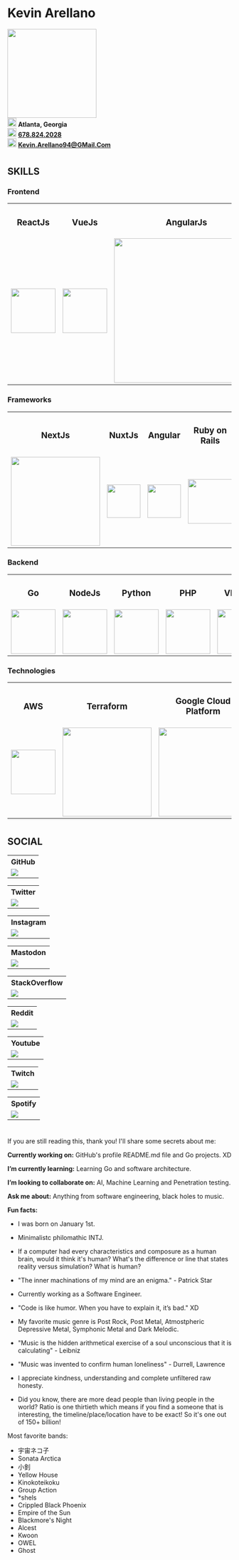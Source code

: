 <div>
  <h1><b>Kevin Arellano</b></h1>
  <img
    src = "https://i.redd.it/snoovatar/avatars/5597ed49-0ba1-4d47-9cf3-6685f8d2ab04.png"
    width = "200"
    />
</div>

<div>
  <img
    src = "https://cdn-icons-png.flaticon.com/512/684/684908.png"
    width = "20"
  />
  <span><b>Atlanta, Georgia</b></span>
</div>

<div>
  <img
    src = "https://cdn-icons-png.flaticon.com/512/545/545194.png"
    width = "20"
  />
  <span>
    <a href = "tel:678-824-2028">
      <span><b>678.824.2028</b></span>
    </a>
  </span>
</div>

<div>
  <img
    src = "https://cdn-icons-png.flaticon.com/512/5968/5968534.png"
    width = "20"
  />
  <span>
    <a href = "mailto:Kevin.Arellano94@GMail.Com">
      <span><b>Kevin.Arellano94@GMail.Com</b></span>
    </a>
  </span>
</div>

#

## **SKILLS**

### Frontend
<table>
  <tr align="middle">
    <th><h3><strong>ReactJs</strong></h3></th>
    <th><h3><strong>VueJs</strong></h3></th>
    <th><h3><strong>AngularJs</strong></h3></th>
    <th><h3><strong>Ruby</strong></h3></th>
    <th><h3><strong>Scala</strong></h3></th>
    <th><h3><strong>Kotlin</strong></h3></th>
    <th><h3><strong>Rust</strong></h3></th>
  </tr>
  <tr align="middle">
    <td>
      <a
        href = "https://reactjs.org/"
        title = "React is a free and open-source front-end JavaScript library for building user interfaces based on UI components. It is maintained by Meta and a community of individual developers and companies. React can be used as a base in the development of single-page, mobile, or server-rendered applications with frameworks like Next.js."
        alt = "React - ReactJs"
        >
        <img src = "https://upload.wikimedia.org/wikipedia/commons/a/a7/React-icon.svg" width = "100" />
      </a>
    </td>
    <td>
      <a
        href = "https://vuejs.org/"
        title = "Vue.js is an open-source model–view–viewmodel front end JavaScript framework for building user interfaces and single-page applications. It was created by Evan You, and is maintained by him and the rest of the active core team members."
        alt = "Vue - VueJs"
        >
        <img src = "https://upload.wikimedia.org/wikipedia/commons/9/95/Vue.js_Logo_2.svg" width = "100" />
      </a>
    </td>
    <td>
      <a
        href = "https://angularjs.org/"
        title = "AngularJS is a discontinued free and open-source JavaScript-based web framework for developing single-page applications. It was maintained mainly by Google and a community of individuals and corporations."
        alt = "AngularJs"
        >
        <img src = "https://upload.wikimedia.org/wikipedia/commons/c/ca/AngularJS_logo.svg" width = "325" />
      </a>
    </td>
    <td>
      <a
        href = "https://www.ruby-lang.org/en/"
        title = "Ruby is an interpreted, high-level, general-purpose programming language which supports multiple programming paradigms. It was designed with an emphasis on programming productivity and simplicity. In Ruby, everything is an object, including primitive data types."
        alt = "Ruby - Ruby language"
        >
        <img src = "https://upload.wikimedia.org/wikipedia/commons/7/73/Ruby_logo.svg" width = "90" />
      </a>
    </td>
    <td>
      <a
        href = "https://scala-lang.org/"
        title = "Scala is a strong statically typed general-purpose programming language which supports both object-oriented programming and functional programming. Designed to be concise, many of Scala's design decisions are aimed to address criticisms of Java. Scala source code can be compiled to Java bytecode and run on a Java virtual machine."
        alt = "Scala - Scala language"
        >
        <img src = "https://upload.wikimedia.org/wikipedia/commons/3/39/Scala-full-color.svg" width = "200" />
      </a>
    </td>
    <td>
      <a
        href = "https://kotlinlang.org/"
        title = "Kotlin is a cross-platform, statically typed, general-purpose programming language with type inference. Kotlin is designed to interoperate fully with Java, and the JVM version of Kotlin's standard library depends on the Java Class Library, but type inference allows its syntax to be more concise."
        alt = "Kotlin"
        >
        <img src = "https://upload.wikimedia.org/wikipedia/commons/1/11/Kotlin_logo_2021.svg" width = "300" />
      </a>
    </td>
    <td>
      <a
        href = "https://www.rust-lang.org/"
        title = "Rust is a multi-paradigm, general-purpose programming language. Rust emphasizes performance, type safety, and concurrency. Rust enforces memory safety—that is, that all references point to valid memory—without requiring the use of a garbage collector or reference counting present in other memory-safe languages."
        alt = "Rust - Rust language"
        >
        <img src = "https://upload.wikimedia.org/wikipedia/commons/d/d5/Rust_programming_language_black_logo.svg" width = "90" />
      </a>
    </td>
  </tr>
</table>

### Frameworks
<table>
  <tr align="middle">
    <th><h3><strong>NextJs</strong></h3></th>
    <th><h3><strong>NuxtJs</strong></h3></th>
    <th><h3><strong>Angular</strong></h3></th>
    <th><h3><strong>Ruby on Rails</strong></h3></th>
    <th><h3><strong>Django</strong></h3></th>
    <th><h3><strong>.NET</strong></h3></th>
  </tr>
  <tr align="middle">
    <td>
      <a
        href = "https://nextjs.org/"
        title = "Next.js is an open-source web development framework created by Vercel enabling React-based web applications with server-side rendering and generating static websites. React documentation mentions Next.js among 'Recommended Toolchains' advising it to developers as a solution when 'Building a server-rendered website with Node.js'."
        alt = "NextJs"
        >
        <img src = "https://upload.wikimedia.org/wikipedia/commons/4/41/Next.js_Logotype_Light_Background.svg" width = "200" />
      </a>
    </td>
    <td>
      <a
        href = "https://nuxtjs.org/"
        title = "Nuxt.js is a free and open source JavaScript library based on Vue.js, Node.js, Webpack and Babel.js. Nuxt is inspired by Next.js, which is a framework of similar purpose, based on React.js. The framework is advertised as a 'Meta-framework for universal applications'."
        alt = "NuxtJs"
        >
        <img src = "https://upload.wikimedia.org/wikipedia/commons/a/ae/Nuxt_logo.svg" width = "75" />
      </a>
    </td>
    <td>
      <a
        href = "https://angular.io/guide/what-is-angular"
        title = "Angular is a TypeScript-based free and open-source web application framework led by the Angular Team at Google and by a community of individuals and corporations. Angular is a complete rewrite from the same team that built AngularJS."
        alt = "Angular - Agnular framework"
        >
        <img src = "https://upload.wikimedia.org/wikipedia/commons/c/cf/Angular_full_color_logo.svg" width = "75" />
      </a>
    </td>
    <td>
      <a
        href = "https://rubyonrails.org/"
        title = "Ruby on Rails is a server-side web application framework written in Ruby under the MIT License. Rails is a model–view–controller framework, providing default structures for a database, a web service, and web pages. It encourages and facilitates the use of web standards such as JSON or XML for data transfer and HTML, CSS and JavaScript for user interfacing."
        alt = "Ruby on Rails - Rails framework"
        >
        <img src = "https://upload.wikimedia.org/wikipedia/commons/6/62/Ruby_On_Rails_Logo.svg" width = "100" />
      </a>
    </td>
    <td>
      <a
        href = "https://www.djangoproject.com/"
        title = "Django is a free and open-source, Python-based web framework that follows the model–template–views architectural pattern. It is maintained by the Django Software Foundation, an independent organization established in the US as a 501 non-profit. Django's primary goal is to ease the creation of complex, database-driven websites."
        alt = "Django - Django framework"
        >
        <img src = "https://upload.wikimedia.org/wikipedia/commons/7/75/Django_logo.svg" width = "150" />
      </a>
    </td>
    <td>
      <a
        href = "https://dotnet.microsoft.com/en-us"
        title = ".NET is a developer platform with tools and libraries for building any type of app, including web, mobile, desktop, games, IoT, cloud, and microservices."
        alt = ".NET - dotnet microsoft"
        >
        <img src = "https://upload.wikimedia.org/wikipedia/commons/7/7d/Microsoft_.NET_logo.svg" width = "100" />
      </a>
    </td>
  </tr>
</table>

### Backend
<table>
  <tr align="middle">
    <th><h3><strong>Go</strong></h3></th>
    <th><h3><strong>NodeJs</strong></h3></th>
    <th><h3><strong>Python</strong></h3></th>
    <th><h3><strong>PHP</strong></h3></th>
    <th><h3><strong>VB.NET</strong></h3></th>
    <th><h3><strong>C#</strong></h3></th>
    <th><h3><strong>C++</strong></h3></th>
  </tr>
  <tr align="middle">
    <td>
      <a
        href = "http://go.dev/"
        title = "Go is a statically typed, compiled programming language designed at Google by Robert Griesemer, Rob Pike, and Ken Thompson. It is syntactically similar to C, but with memory safety, garbage collection, structural typing, and CSP-style concurrency."
        alt = "Go - Go language"
        >
        <img src = "https://upload.wikimedia.org/wikipedia/commons/0/05/Go_Logo_Blue.svg" width = "100" />
      </a>
    </td>
    <td>
      <a
        href = "https://nodejs.org/"
        title = "Node.js is an open-source, cross-platform, back-end JavaScript runtime environment that runs on a JavaScript Engine and executes JavaScript code outside a web browser, which was designed to build scalable network applications."
        alt = "NodeJs"
        >
        <img src = "https://upload.wikimedia.org/wikipedia/commons/d/d9/Node.js_logo.svg" width = "100" />
      </a>
    </td>
    <td>
      <a
        href = "https://www.python.org/"
        title = "Python is a high-level, general-purpose programming language. Its design philosophy emphasizes code readability with the use of significant indentation. Python is dynamically-typed and garbage-collected. It supports multiple programming paradigms, including structured, object-oriented and functional programming."
        alt = "Python - Python language"
        >
        <img src = "https://upload.wikimedia.org/wikipedia/commons/c/c3/Python-logo-notext.svg" width = "100" />
      </a>
    </td>
    <td>
      <a
        href = "https://www.php.net/"
        title = "PHP is a general-purpose scripting language geared toward web development. It was originally created by Danish-Canadian programmer Rasmus Lerdorf in 1994. The PHP reference implementation is now produced by The PHP Group. PHP originally stood for Personal Home Page, but it now stands for the recursive initialism PHP: Hypertext Preprocessor."
        alt = "PHP"
        >
        <img src = "https://upload.wikimedia.org/wikipedia/commons/2/27/PHP-logo.svg" width = "100" />
      </a>
    </td>
    <td>
      <a
        href = "https://learn.microsoft.com/en-us/dotnet/visual-basic/"
        title = "Visual Basic, originally called Visual Basic.NET, is a multi-paradigm, object-oriented programming language, implemented on.NET, Mono, and the.NET Framework. Microsoft launched VB.NET in 2002 as the successor to its original Visual Basic language, the last version of which was Visual Basic 6.0."
        alt = "VB.NET - Visual Basic.net"
        >
        <img src = "https://upload.wikimedia.org/wikipedia/commons/4/40/VB.NET_Logo.svg" width = "100" />
      </a>
    </td>
    <td>
      <a
        href = "https://dotnet.microsoft.com/en-us/languages/csharp"
        title = "C# is a general-purpose, multi-paradigm programming language. C# encompasses static typing, strong typing, lexically scoped, imperative, declarative, functional, generic, object-oriented, and component-oriented programming disciplines."
        alt = "C# - C Sharp"
        >
        <img src = "https://upload.wikimedia.org/wikipedia/commons/0/0d/C_Sharp_wordmark.svg" width = "100" />
      </a>
    </td>
    <td>
      <a
        href = "https://isocpp.org/"
        title = "C++ is a high-level general-purpose programming language created by Danish computer scientist Bjarne Stroustrup as an extension of the C programming language, or 'C with Classes'."
        alt = "C++ - C plus plus - CPP"
        >
        <img src = "https://upload.wikimedia.org/wikipedia/commons/1/18/ISO_C%2B%2B_Logo.svg" width = "100" />
      </a>
    </td>
  </tr>
</table>

### Technologies
<table>
  <tr align="middle">
    <th><h3><strong>AWS</strong></h3></th>
    <th><h3><strong>Terraform</strong></h3></th>
    <th><h3><strong>Google Cloud Platform</strong></h3></th>
    <th><h3><strong>GitHub</strong></h3></th>
    <th><h3><strong>Docker</strong></h3></th>
  </tr>
  <tr align="middle">
    <td>
      <a
        href = "https://aws.amazon.com/"
        title = "Amazon Web Services, Inc. (AWS) is a subsidiary of Amazon that provides on-demand cloud computing platforms and APIs to individuals, companies, and governments, on a metered pay-as-you-go basis."
        alt = "AWS - Amazon Web Services"
        >
        <img src = "https://upload.wikimedia.org/wikipedia/commons/9/93/Amazon_Web_Services_Logo.svg" width = "100" />
      </a>
    </td>
    <td>
      <a
        href = "https://www.terraform.io/"
        title = "Terraform is an open-source infrastructure as code software tool created by HashiCorp. Users define and provide data center infrastructure using a declarative configuration language known as HashiCorp Configuration Language, or optionally JSON."
        alt = "Terraform"
        >
        <img src = "https://upload.wikimedia.org/wikipedia/commons/0/04/Terraform_Logo.svg" width = "200" />
      </a>
    </td>
    <td>
      <a
        href = "https://cloud.google.com/"
        title = "Google Cloud Platform, offered by Google, is a suite of cloud computing services that runs on the same infrastructure that Google uses internally for its end-user products, such as Google Search, Gmail, Google Drive, and YouTube."
        alt = "GCP - GCloud - Google Cloud Platform"
        >
        <img src = "https://upload.wikimedia.org/wikipedia/commons/5/51/Google_Cloud_logo.svg" width = "200" />
      </a>
    </td>
    <td>
      <a
        href = "https://github.com/"
        title = "GitHub, Inc., is an Internet hosting service for software development and version control using Git. It provides the distributed version control of Git plus access control, bug tracking, software feature requests, task management, continuous integration, and wikis for every project."
        alt = "GH - GitHub"
        >
        <img src = "https://upload.wikimedia.org/wikipedia/commons/2/29/GitHub_logo_2013.svg" width = "150" />
      </a>
    </td>
    <td>
      <a
        href = "https://www.docker.com/"
        title = "Docker is a set of platform as a service products that use OS-level virtualization to deliver software in packages called containers. The service has both free and premium tiers. The software that hosts the containers is called Docker Engine. It was first started in 2013 and is developed by Docker, Inc."
        alt = "Docker"
        >
        <img src = "https://upload.wikimedia.org/wikipedia/en/f/f4/Docker_logo.svg" width = "150" />
      </a>
    </td>
  </tr>
</table>

<!--
Supabase
PocketBase
<img src = "https://cdn.jsdelivr.net/gh/devicons/devicon/icons/postgresql/postgresql-original.svg" width = "50"/>
<img src = "https://cdn.jsdelivr.net/gh/devicons/devicon/icons/mysql/mysql-original.svg" width = "50"/>
<img src = "https://cdn.jsdelivr.net/gh/devicons/devicon/icons/oracle/oracle-original.svg" width = "50"/>
<img src = "https://cdn.jsdelivr.net/gh/devicons/devicon/icons/graphql/graphql-plain.svg" width = "50"/>

<img src = "https://cdn.jsdelivr.net/gh/devicons/devicon/icons/fastapi/fastapi-original.svg" width = "50"/>

<img src = "https://cdn.jsdelivr.net/gh/devicons/devicon/icons/azure/azure-original.svg" width = "50"/>
<img src = "https://cdn.jsdelivr.net/gh/devicons/devicon/icons/bitbucket/bitbucket-original.svg" width = "50"/>

<img src = "https://cdn.jsdelivr.net/gh/devicons/devicon/icons/kubernetes/kubernetes-plain.svg" width = "50"/>

<img src = "https://cdn.jsdelivr.net/gh/devicons/devicon/icons/gradle/gradle-plain.svg" width = "50"/>
<img src = "https://cdn.jsdelivr.net/gh/devicons/devicon/icons/intellij/intellij-original.svg" width = "50"/>g

<img src = "https://cdn.jsdelivr.net/gh/devicons/devicon/icons/android/android-original.svg" width = "50"/>
<img src = "https://cdn.jsdelivr.net/gh/devicons/devicon/icons/androidstudio/androidstudio-original.svg" width = "50"/>

<img src = "https://cdn.jsdelivr.net/gh/devicons/devicon/icons/docker/docker-original.svg" width = "50"/>

<img src = "https://cdn.jsdelivr.net/gh/devicons/devicon/icons/heroku/heroku-original.svg" width = "50"/>
netlify

<img src = "https://cdn.jsdelivr.net/gh/devicons/devicon/icons/godot/godot-original.svg" width = "50"/>
<img src = "https://cdn.jsdelivr.net/gh/devicons/devicon/icons/unity/unity-original.svg" width = "50"/>
<img src = "https://cdn.jsdelivr.net/gh/devicons/devicon/icons/unrealengine/unrealengine-original.svg" width = "50"/>
-->

#

## **SOCIAL**
<table>
  <tr align="middle">
    <th>GitHub</th>
  </tr>
  <tr>
    <td>
      <a
        href = "https://www.github.com/KevinArellano94"
        title = "Check out my account: KevinArellano94"
        alt = "GitHub user KevinArellano94"
        >
        <img src = "https://img.shields.io/github/followers/KevinArellano94?style=for-the-badge&color=blue&logo=GitHub"
        />
      </a>
    </td>
</table>

<table>
  <tr align="middle">
    <th>Twitter</th>
  </tr>
  <tr>
    <td>
      <a
        href = "https://twitter.com/KevArellano94"
        title = "Check out my account: KevArellano94"
        alt = "Twitter user KevArellano94"
        >
        <img src = "https://img.shields.io/twitter/follow/KevArellano94?style=for-the-badge&logo=Twitter" />
      </a>
    </td>
  </tr>
</table>

<table>
  <tr align="middle">
    <th>Instagram</th>
  </tr>
  <tr>
    <td>
      <a
        href = "https://www.instagram.com/kevin.arellano94/"
        title = "Check out my account: kevin.arellano94"
        alt = "Instagram user kevin.arellano94"
        >
        <img src = "https://img.shields.io/badge/@kevin.arellano94-gray?logo=Instagram&style=for-the-badge" />
      </a>
    </td>
  </tr>
</table>

<table>
  <tr align="middle">
    <th>Mastodon</th>
  </tr>
  <tr>
    <td>
      <a
        href = "https://awscommunity.social/@KevinArellano94"
        title = "Check out my account: KevinArellano94"
        alt = "Mastodon user KevinArellano94"
        >
        <img src = "https://img.shields.io/mastodon/follow/109100180309755027?domain=https%3A%2F%2Fawscommunity.social&logo=Mastodon&style=for-the-badge"
        />
      </a>
    </td>
</table>

<table>
  <tr align="middle">
    <th>StackOverflow</th>
  </tr>
  <tr>
    <td>
      <a
        href = "https://stackoverflow.com/users/14848760/kevinarellano94"
        title = "Check out my account: kevinarellano94"
        alt = "StackOverflow user kevinarellano94"
        >
        <img src = "https://img.shields.io/badge/u/kevin.arellano94-gray?logo=StackOverFlow&style=for-the-badge"
        />
      </a>
    </td>
</table>

<table>
  <tr align="middle">
    <th>Reddit</th>
  </tr>
  <tr>
    <td>
      <a
        href = "https://www.reddit.com/user/KevinArellano94"
        title = "Check out my account: KevinArellano94"
        alt = "Reddit user KevinArellano94"
        >
        <img src = "https://img.shields.io/reddit/user-karma/combined/KevinArellano94?color=gold&logo=Reddit&style=for-the-badge"
        />
      </a>
    </td>
</table>

<table>
  <tr align="middle">
    <th>Youtube</th>
  </tr>
  <tr>
    <td>
      <a
        href = "https://www.youtube.com/c/KevinArellano"
        title = "Check out my account: KevinArellano"
        alt = "Youtube user KevinArellano"
        >
        <img src = "https://img.shields.io/youtube/channel/subscribers/UClHn2FuUnrxXW07eJCYfazw?logo=YouTube&style=for-the-badge"
        />
      </a>
    </td>
</table>

<table>
  <tr align="middle">
    <th>Twitch</th>
  </tr>
  <tr>
    <td>
      <a
        href = "https://www.twitch.tv/kevinarellano94"
        title = "Check out my account: kevinarellano94"
        alt = "Twitch user kevinarellano94"
        >
        <img src = "https://img.shields.io/twitch/status/kevinarellano94?logo=Twitch&style=for-the-badge"
        />
      </a>
    </td>
</table>

<table>
  <tr align="middle">
    <th>Spotify</th>
  </tr>
  <tr>
    <td>
      <a
        href = "https://open.spotify.com/user/kevin.arellano94"
        title = "Check out my account: KevinArellano94"
        alt = "Spotify user KevinArellano94"
        >
        <img src = "https://img.shields.io/badge/kevin.arellano94-gray?logo=Spotify&style=for-the-badge"
        />
      </a>
    </td>
</table>

#

If you are still reading this, thank you!  I'll share some secrets about me:

**Currently working on:** GitHub's profile README.md file and Go projects. XD

**I’m currently learning:** Learning Go and software architecture.
 
**I’m looking to collaborate on:** AI, Machine Learning and Penetration testing.

**Ask me about:** Anything from software engineering, black holes to music.

**Fun facts:**
- I was born on January 1st.

- Minimalistc philomathic INTJ.

- If a computer had every characteristics and composure as a human brain, would it think it's human?  What's the difference or line that states reality versus simulation?  What is human?
 
- "The inner machinations of my mind are an enigma." - Patrick Star

- Currently working as a Software Engineer.

- "Code is like humor. When you have to explain it, it’s bad." XD

- My favorite music genre is Post Rock, Post Metal, Atmostpheric Depressive Metal, Symphonic Metal and Dark Melodic.

- "Music is the hidden arithmetical exercise of a soul unconscious that it is calculating" - Leibniz

- "Music was invented to confirm human loneliness" - Durrell, Lawrence
- I appreciate kindness, understanding and complete unfiltered raw honesty.
- Did you know, there are more dead people than living people in the world?  Ratio is one thirtieth which means if you find a someone that is interesting, the timeline/place/location have to be exact!  So it's one out of 150+ billion!

Most favorite bands:
- 宇宙ネコ子
- Sonata Arctica
- 小釗
- Yellow House
- Kinokoteikoku
- Group Action
- *shels
- Crippled Black Phoenix
- Empire of the Sun
- Blackmore's Night
- Alcest
- Kwoon
- OWEL
- Ghost